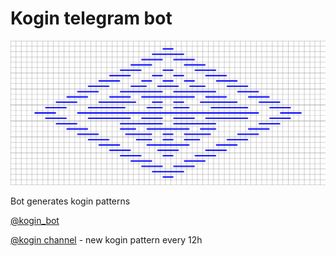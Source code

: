 # Kogin telegram bot

![Kogin pattern](./test.png)

Bot generates kogin patterns

[@kogin_bot](https://t.me/kogin_bot)

[@kogin channel](https://t.me/koginpatterns) - new kogin pattern every 12h